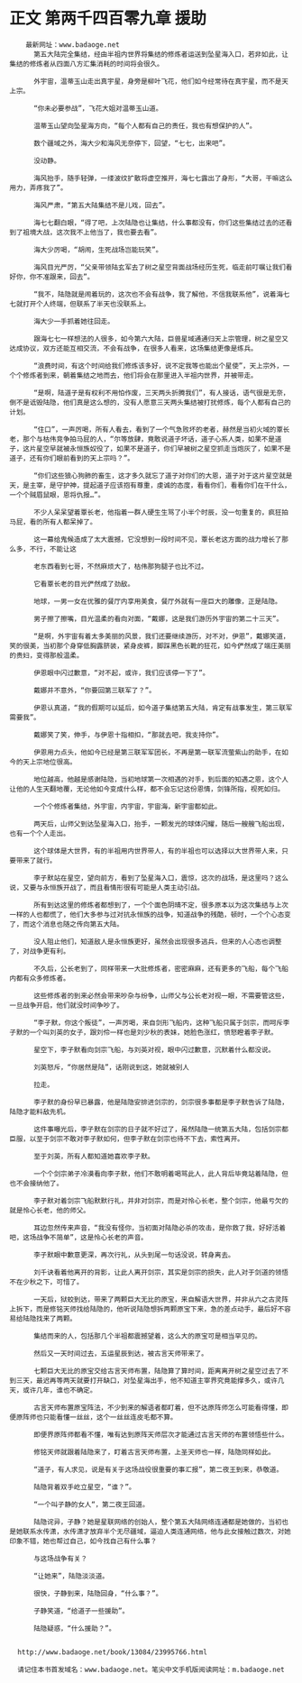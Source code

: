 # 正文 第两千四百零九章 援助
        最新网址：www.badaoge.net
          第五大陆完全集结，经由半祖内世界将集结的修炼者运送到坠星海入口，若非如此，让集结的修炼者从四面八方汇集消耗的时间将会很久。
      
          外宇宙，温蒂玉山走出真宇星，身旁是柳叶飞花，他们如今经常待在真宇星，而不是天上宗。
      
          “你未必要参战”，飞花大姐对温蒂玉山道。
      
          温蒂玉山望向坠星海方向，“每个人都有自己的责任，我也有想保护的人”。
      
          数个疆域之外，海大少和海风无奈停下，回望，“七七，出来吧”。
      
          没动静。
      
          海风抬手，随手轻弹，一缕波纹扩散将虚空推开，海七七露出了身形，“大哥，干嘛这么用力，弄疼我了”。
      
          海风严肃，“第五大陆集结不是儿戏，回去”。
      
          海七七翻白眼，“得了吧，上次陆隐也让集结，什么事都没有，你们这些集结过去的还看到了祖境大战，这次我不上他当了，我也要去看”。
      
          海大少厉喝，“胡闹，生死战场岂能玩笑”。
      
          海风目光严厉，“父亲带领陆玄军去了树之星空背面战场经历生死，临走前叮嘱让我们看好你，你不准跟来，回去”。
      
          “我不，陆隐就是闹着玩的，这次也不会有战争，我了解他，不信我联系他”，说着海七七就打开个人终端，但联系了半天也没联系上。
      
          海大少一手抓着她往回走。
      
          跟海七七一样想法的人很多，如今第六大陆，巨兽星域通通归天上宗管理，树之星空又达成协议，双方还能互相交流，不会有战争，在很多人看来，这场集结更像是练兵。
      
          “浪费时间，有这个时间给我们修炼该多好，说不定我等也能出个星使”，天上宗外，一个个修炼者到来，朝着集结之地而去，他们将会在那里进入半祖内世界，并被带走。
      
          “是啊，陆道子是有权利不用怕作废，三天两头折腾我们”，有人接话，语气很是无奈，倒不是诋毁陆隐，他们真是这么想的，没有人愿意三天两头集结被打扰修炼，每个人都有自己的计划。
      
          “住口”，一声厉喝，所有人看去，看到了一个气急败坏的老者，赫然是当初火域的覃长老，那个与枯伟竞争拍马屁的人，“尔等放肆，竟敢说道子坏话，道子心系人类，如果不是道子，这片星空早就被永恒族奴役了，如果不是道子，你们早被树之星空抓走当炮灰了，如果不是道子，还有你们眼前看到的天上宗吗？”。
      
          “你们这些狼心狗肺的畜生，这才多久就忘了道子对你们的大恩，道子对于这片星空就是天，是主宰，是守护神，提起道子应该抱有尊重，虔诚的态度，看看你们，看看你们在干什么，一个个贼眉鼠眼，恩将仇报…”。
      
          不少人呆呆望着覃长老，他指着一群人硬生生骂了小半个时辰，没一句重复的，疯狂拍马屁，看的所有人都呆掉了。
      
          这一幕给鬼候造成了太大震撼，它没想到一段时间不见，覃长老这方面的战力增长了那么多，不行，不能让这
      
          老东西看到七哥，不然麻烦大了，枯伟那狗腿子也比不过。
      
          它看覃长老的目光俨然成了劲敌。
      
          地球，一男一女在优雅的餐厅内享用美食，餐厅外就有一座巨大的雕像，正是陆隐。
      
          男子擦了擦嘴，目光温柔的看向对面，“戴娜，这是我们游历外宇宙的第二十三天”。
      
          “是啊，外宇宙有着太多美丽的风景，我们还要继续游历，对不对，伊恩”，戴娜笑道，笑的很美，当初那个身穿低胸露脐装，紧身皮裤，脚踩黑色长靴的狂花，如今俨然成了端庄美丽的贵妇，变得那般温柔。
      
          伊恩眼中闪过歉意，“对不起，或许，我们应该停一下了”。
      
          戴娜并不意外，“你要回第三联军了？”。
      
          伊恩认真道，“我的假期可以延后，如今道子集结第五大陆，肯定有战事发生，第三联军需要我”。
      
          戴娜笑了笑，伸手，与伊恩十指相扣，“那就去吧，我支持你”。
      
          伊恩用力点头，他如今已经是第三联军军团长，不再是第一联军流萤紫山的助手，在如今的天上宗地位很高。
      
          地位越高，他越是感谢陆隐，当初地球第一次相遇的对手，到后面的知遇之恩，这个人让他的人生天翻地覆，无论他如今变成什么样，都不会忘记这份恩情，剑锋所指，视死如归。
      
          一个个修炼者集结，外宇宙，内宇宙，宇宙海，新宇宙都如此。
      
          两天后，山师父到达坠星海入口，抬手，一颗发光的球体闪耀，随后一艘艘飞船出现，也有一个个人走出。
      
          这个球体是大世界，有的半祖用内世界带人，有的半祖也可以选择以大世界带人来，只要带来了就行。
      
          李子默站在星空，望向前方，看到了坠星海入口，震惊，这次的战场，是这里吗？这么说，又要与永恒族开战了，而且看情形很有可能是人类主动引战。
      
          所有到达这里的修炼者都想到了，一个个面色阴晴不定，很多原本以为这次集结与上次一样的人也都慌了，他们大多参与过对抗永恒族的战争，知道战争的残酷，顿时，一个个心态变了，而这个消息也随之传向第五大陆。
      
          没人阻止他们，知道敌人是永恒族更好，虽然会出现很多逃兵，但来的人心态也调整了，对战争更有利。
      
          不久后，公长老到了，同样带来一大批修炼者，密密麻麻，还有更多的飞船，每个飞船内都有众多修炼者。
      
          这些修炼者的到来必然会带来吵杂与纷争，山师父与公长老对视一眼，不需要管这些，一旦战争开启，他们就没时间争吵了。
      
          “李子默，你这个叛徒”，一声厉喝，来自剑形飞船内，这种飞船只属于剑宗，而呵斥李子默的一个叫刘英的女子，跟刘伶一样也是刘少秋的表妹，她脸色涨红，愤怒瞪着李子默。
      
          星空下，李子默看向剑宗飞船，与刘英对视，眼中闪过歉意，沉默着什么都没说。
      
          刘英怒斥，“你居然是陆”，话刚说到这，她就被别人
      
          拉走。
      
          李子默的身份早已暴露，他是陆隐安排进剑宗的，剑宗很多事都是李子默告诉了陆隐，陆隐才能料敌先机。
      
          这件事曝光后，李子默在剑宗的日子就不好过了，虽然陆隐一统第五大陆，包括剑宗都臣服，以至于剑宗不敢对李子默如何，但李子默在剑宗也待不下去，索性离开。
      
          至于刘英，所有人都知道她喜欢李子默。
      
          一个个剑宗弟子冷漠看向李子默，他们不敢明着喝骂此人，此人背后毕竟站着陆隐，但也不会接纳他了。
      
          李子默对着剑宗飞船默默行礼，并非对剑宗，而是对怜心长老，整个剑宗，他最亏欠的就是怜心长老，他的师父。
      
          耳边忽然传来声音，“我没有怪你，当初面对陆隐必杀的攻击，是你救了我，好好活着吧，这场战争不简单”，这是怜心长老的声音。
      
          李子默眼中歉意更深，再次行礼，从头到尾一句话没说，转身离去。
      
          刘千诀看着他离开的背影，让此人离开剑宗，其实是剑宗的损失，此人对于剑道的领悟不在少秋之下，可惜了。
      
          一天后，狱蛟到达，带来了两颗巨大无比的原宝，来自解语大世界，并非从六之古灵阵上拆下，而是修铭天师找给陆隐的，他听说陆隐想拆两颗原宝下来，急的差点动手，最后好不容易给陆隐找来了两颗。
      
          集结而来的人，包括那几个半祖都震撼望着，这么大的原宝可是相当罕见的。
      
          然后又一天时间过去，五运星辰到达，被古言天师带来了。
      
          七颗巨大无比的原宝交给古言天师布置，陆隐算了算时间，距离离开树之星空过去了不到三天，最迟再等两天就要打开缺口，对坠星海出手，他不知道主宰界究竟能撑多久，或许几天，或许几年，谁也不确定。
      
          古言天师布置原宝阵法，不少到来的解语者都盯着，但不达原阵师怎么可能看得懂，即便原阵师也只能看懂一丝丝，这个一丝丝连皮毛都不算。
      
          即便界原阵师都看不懂，唯有达到原阵天师层次才能通过古言天师的布置领悟些什么。
      
          修铭天师就跟着陆隐来了，盯着古言天师布置，上圣天师也一样，陆隐同样如此。
      
          “道子，有人求见，说是有关于这场战役很重要的事汇报”，第二夜王到来，恭敬道。
      
          陆隐背着双手屹立星空，“谁？”。
      
          “一个叫子静的女人“，第二夜王回道。
      
          陆隐诧异，子静？她是星联网络的创始人，整个第五大陆网络连通都是她做的，当初也是她联系水传潇，水传潇才放弃半个无尽疆域，逼迫人类连通网络，他与此女接触过数次，对她印象不错，她也帮过自己，如今找自己有什么事？
      
          与这场战争有关？
      
          “让她来”，陆隐淡淡道。
      
          很快，子静到来，陆隐回身，“什么事？”。
      
          子静笑道，“给道子一些援助”。
      
          陆隐疑惑，“什么援助？”。
      
      
      http://www.badaoge.net/book/13084/23995766.html
      
      请记住本书首发域名：www.badaoge.net。笔尖中文手机版阅读网址：m.badaoge.net